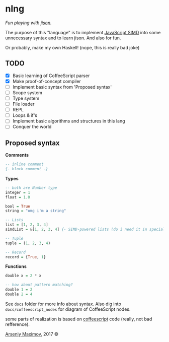 # nlng

*Fun playing with [jison](http://jison.org/).*

The purpose of this "language" is to implement [JavaScript SIMD](https://developer.mozilla.org/en-US/docs/Web/JavaScript/Reference/Global_Objects/SIMD) into some unnecessary syntax and to learn jison. And also for fun.

Or probably, make my own Haskell! (nope, this is really bad joke)

## TODO
- [x] Basic learning of CoffeeScript parser
- [x] Make proof-of-concept compiler
- [ ] Implement basic syntax from 'Proposed syntax'
- [ ] Scope system
- [ ] Type system
- [ ] File loader
- [ ] REPL
- [ ] Loops & if's
- [ ] Implement basic algorithms and structures in this lang
- [ ] Conquer the world

## Proposed syntax
**Comments**
```haskell
-- inline comment
{- block comment -}
```
**Types**
```haskell
-- both are Number type
integer = 1
float = 1.0

bool = True
string = "omg i'm a string"

-- Lists
list = [1, 2, 3, 4]
simdList = &[1, 2, 3, 4] {- SIMD-powered lists (do i need it in special syntax?) -}

-- Tuple
tuple = (1, 2, 3, 4)

-- Record
record = {True, 1}
```
**Functions**
```haskell
double x = 2 * x

-- how about pattern matching?
double 1 = 2
double 2 = 4
```

See `docs` folder for more info about syntax. Also dig into `docs/coffeescript_nodes` for diagram of CoffeeScript nodes.

some parts of realization is based on [coffeescript](https://github.com/jashkenas/coffeescript) code (really, not bad refference).

[Arseniy Maximov](http://notarseniy.ru), 2017 ©
